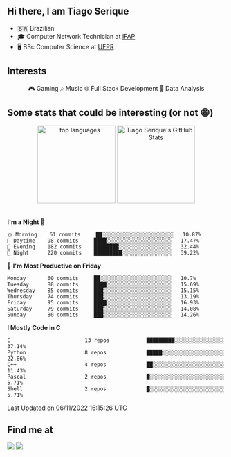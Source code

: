 
<h2> Hi there, I am Tiago Serique</h2>

<div>
	<ul>
		<li>🇧🇷 Brazilian</li>
		<li>🎓 Computer Network Technician at <a href="https://www.ifap.edu.br/">IFAP</a></li>
		<li>🖥️ BSc Computer Science at <a href="https://www.ufpr.br/portalufpr/">UFPR</a></li>
	</ul>
</div>


<h2>Interests</h2>

<div align="center">
	🎮 Gaming 🎶 Music 🌐 Full Stack Development 🎲 Data Analysis
</div>


<h2>Some stats that could be interesting (or not 😁)</h2>

<div align="center">
	<img height="180em" src="https://github-readme-stats.vercel.app/api/top-langs/?layout=compact&theme=tokyonight&username=tiagoserique&langs_count=10&hide=makefile&exclude_repo=vim-mods" alt="top languages">
	<img height="180em" src="https://github-readme-stats.vercel.app/api?username=tiagoserique&count_private=true&show_icons=true&theme=tokyonight&include_all_commits=true" alt="Tiago Serique's GitHub Stats">
</div> 

<br>

<!--START_SECTION:waka-->
**I'm a Night 🦉** 

```text
🌞 Morning    61 commits     ██░░░░░░░░░░░░░░░░░░░░░░░   10.87% 
🌆 Daytime    98 commits     ████░░░░░░░░░░░░░░░░░░░░░   17.47% 
🌃 Evening    182 commits    ████████░░░░░░░░░░░░░░░░░   32.44% 
🌙 Night      220 commits    █████████░░░░░░░░░░░░░░░░   39.22%

```
📅 **I'm Most Productive on Friday** 

```text
Monday       60 commits     ██░░░░░░░░░░░░░░░░░░░░░░░   10.7% 
Tuesday      88 commits     ████░░░░░░░░░░░░░░░░░░░░░   15.69% 
Wednesday    85 commits     ███░░░░░░░░░░░░░░░░░░░░░░   15.15% 
Thursday     74 commits     ███░░░░░░░░░░░░░░░░░░░░░░   13.19% 
Friday       95 commits     ████░░░░░░░░░░░░░░░░░░░░░   16.93% 
Saturday     79 commits     ███░░░░░░░░░░░░░░░░░░░░░░   14.08% 
Sunday       80 commits     ███░░░░░░░░░░░░░░░░░░░░░░   14.26%

```


**I Mostly Code in C** 

```text
C                        13 repos            █████████░░░░░░░░░░░░░░░░   37.14% 
Python                   8 repos             █████░░░░░░░░░░░░░░░░░░░░   22.86% 
C++                      4 repos             ██░░░░░░░░░░░░░░░░░░░░░░░   11.43% 
Pascal                   2 repos             █░░░░░░░░░░░░░░░░░░░░░░░░   5.71% 
Shell                    2 repos             █░░░░░░░░░░░░░░░░░░░░░░░░   5.71%

```



 Last Updated on 06/11/2022 16:15:26 UTC
<!--END_SECTION:waka-->



<h2>Find me at</h2>

<div>
	<a href="https://www.linkedin.com/in/tiago-serique"><img src="https://img.shields.io/badge/LinkedIn-0077B5?style=for-the-badge&logo=linkedin&logoColor=white"></a>
	<a href="https://www.instagram.com/tecseit/"><img src="https://img.shields.io/badge/Instagram-E4405F?style=for-the-badge&logo=instagram&logoColor=white"></a>
</div>
